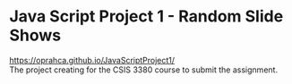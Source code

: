 <h1>Java Script Project 1 - Random Slide Shows</h1>

https://oprahca.github.io/JavaScriptProject1/
<br>
The project creating for the CSIS 3380 course to submit the assignment.
